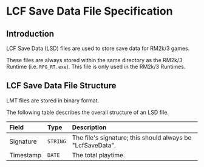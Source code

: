 # LCF Save Data File Specification
## Introduction
LCF Save Data (LSD) files are used to store save data for RM2k/3 games.

These files are always stored within the same directory as the RM2k/3 Runtime (i.e. `RPG_RT.exe`).
This file is only used in the RM2k/3 Runtimes.

## LCF Save Data File Structure
LMT files are stored in binary format.

The following table describes the overall structure of an LSD file.

| Field         | Type                                            | Description                                                |
|:--------------|:------------------------------------------------|:-----------------------------------------------------------|
| Signature     | `STRING`                                        | The file's signature; this should always be "LcfSaveData". |
| Timestamp     | `DATE`                                          | The total playtime.                                        |
